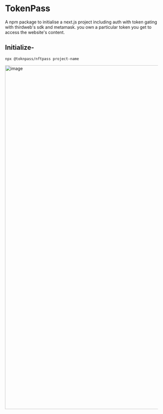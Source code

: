 # TokenPass


A npm package to initialise a next.js project including auth with token gating with thirdweb's sdk and metamask.
you own a particular token you get to access the website's content.

## Initialize-

`npx @toknpass/nftpass project-name`



<img width="1131" alt="image" src="https://user-images.githubusercontent.com/90976669/201639031-a4318a5b-997a-4c5b-8a38-6e3a1116b9bb.png">
